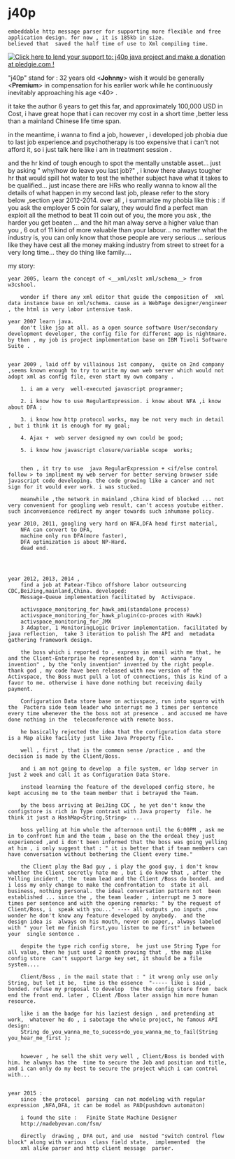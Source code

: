 # j40p
	embeddable http message parser for supporting more flexible and free application design. for now , it is 185kb in size.
	believed that  saved the half time of use to Xml compiling time.
<a href='https://pledgie.com/campaigns/30673'><img alt='Click here to lend your support to: j40p java project and make a donation at pledgie.com !' src='https://pledgie.com/campaigns/30673.png?skin_name=chrome' border='0' ></a>

"j40p" stand for : 32 years old <__Johnny__> wish it would be generally <__Premium__> in compensation for his earlier work while he continuously inevitably approaching his age <40> .

it take the author 6 years to get this far,  and approximately  100,000 USD in Cost, i have great hope that i can recover  my cost in a short time ,better less than a mainland Chinese life time span.

in the meantime, i wanna to find a job, however , i developed job phobia due to last job experience.and  psychotherapy is too expensive that i can't not afford it, so i just talk here like i am in treatment session .

and the hr kind of tough enough to spot the mentally unstable asset... just by asking " why/how do leave you last job?" , i know there always tougher hr that  would spill hot water to test the whether subject have what it takes to be qualified... just incase there are HRs who really wanna to know all the details of what happen in my second last job, please refer to the story  below  ,section year 2012-2014. over all , i summarize my phobia like this : if you ask the employer 5 coin for salary, they would  find a perfect man exploit all the method to beat 11 coin out of you,  the  more you ask , the harder you get beaten ... and the hit man alway serve a higher value than you , 6 out of 11 kind of more valuable than your labour... no matter what the industry is, you can only know that those people are very serious ... serious like they have cest all the money making industry from street to street for a very long time... they do thing like family....

 

my story:

	year 2005, learn the concept of <__xml/xslt xml/schema__> from w3cshool.
	  
	    wonder if there any xml editor that guide the composition of  xml data instance base on xml/schema. cause as a WebPage designer/engineer , the html is very labor intensive task. 
    
	year 2007 learn java.
	    don't like jsp at all. as a open source software User/secondary development developer, the config file for different app is nightmare. by then , my job is project implementation base on IBM Tivoli Software Suite .
	    
	    
	year 2009 , laid off by villainous 1st company,  quite on 2nd company ,seems known enough to try to write my own web server which would not adopt xml as config file, even start my own company .
	  
	    1. i am a very  well-executed javascript programmer;
	    
	    2. i know how to use RegularExpression. i know about NFA ,i know about DFA ; 
	    
	    3. i know how http protocol works, may be not very much in detail , but i think it is enough for my goal;
	    
	    4. Ajax +  web server designed my own could be good;
	    
	    5. i know how javascript closure/variable scope  works;
	    
	    
	    then , it try to use  java RegularExpression + <if/else control follow > to impliment my web server for better serving browser side javascript code developing. the code growing like a cancer and not sign for it would ever work. i was stucked.
	    
	    meanwhile ,the network in mainland ,China kind of blocked ... not very convenient for googling web result, can't access youtube either. such inconvenience redirect my anger towards such inhumane policy.

	year 2010, 2011, googling very hard on NFA,DFA head first material,
		NFA can convert to DFA, 
		machine only run DFA(more faster),
		DFA optimization is about NP-Hard.
		dead end.




	year 2012, 2013, 2014 ,
		find a job at Patear-Tibco offshore labor outsourcing CDC,BeiJing,mainland,China. developed:
		Message-Queue implementation facilitated by  Activspace.
		
		activspace_monitoring_for_hawk_ami(standalone process)
		activspace_monitoring_for_hawk_plugin(co-proces with Hawk)
		activspace_monitoring_for_JMX
		3 Adapter, 1 MonitoringLogic Driver implementation. facilitated by  java reflection,  take 3 iteration to polish The API and  metadata gathering framework design.
		
		the boss which i reported to , express in email with me that, he and the Client-Enterprise he represented by, don't  wanna "any invention" , by the "only invention" invented by the right people. thank god , my code have been released with new version of the Activspace, the Boss must pull a lot of connections, this is kind of a favor to me. otherwise i have done nothing but receiving daily payment.
		
		Configuration Data store base on activspace, run into squaro with  the  Pactera side team leader who interrupt me 3 times per sentence every time whenever the the boss not at presence . and accused me have done nothing in the  teleconference with remote boss.
		
		he basically rejected the idea that the configuration data store is a Map alike facility just like Java Property file.
		
		well , first , that is the common sense /practice , and the decision is made by the Client/Boss.
		
		and i am not going to develop  a file system, or ldap server in just 2 week and call it as Configuration Data Store.
		
		instead learning the feature of the developed config store, he kept accusing me to the team member that i betrayed the Team.
		
		by the boss arriving at BeiJing CDC , he yet don't know the configstore is rich in Type contrast with Java property  file. he think it just a HashMap<String,String>  ...
		
		boss yelling at him whole the afternoon until the 6:00PM , ask me in to confront him and the team , base on the the ordeal they just experienced ,and i don't been informed that the boss was going yelling at him , i only suggest that : " it is better that if team members can have conversation without bothering the Client every time."
		
		the Client play the Bad guy , i play the good guy, i don't know whether the Client secretly hate me , but i do know that , after the Yelling incident , the  team lead and the Client /Boss do bonded. and i loss my only change to make the confrontation to  state it all business, nothing personal. the ideal conversation pattern not  been  established ... since the , the team leader , interrupt me 3 more times per sentence and with the opening remarks: " by the request of Client/Boss, i  speak with you..." ---- all outputs ,no inputs ,now wonder he don't know any feature developed by anybody.  and the  design idea is  always on his mouth, never on paper,, always labeled with " your let me finish first,you listen to me first" in between your  single sentence .
		
		despite the type rich config store,  he just use String Type for all value, then he just used 2 month proving that , the map alike config store  can't support large key set, it should be a file system....
		
		Client/Boss , in the mail state that : " it wrong only use only String, but let it be,  time is the essence  "----- like i said , bonded. refuse my proposal to develop  the the config store from  back end the front end. later , Client /Boss later assign him more human resource. 
		
		like i am the badge for his laziest design , and pretending at work,  whatever he do , i sabotage the whole project, he famous API design:  
		String do_you_wanna_me_to_sucess+do_you_wanna_me_to_fail(String you_hear_me_first );
		
		
		however , he sell the shit very well , Client/Boss is bonded with him. he always has the  time to secure the Job and position and title,  and i can only do my best to secure the project which i can control with...
		

	year 2015 :
		since  the protocol  parsing  can not modeling with regular expression ,NFA,DFA, it can be model as PAD(pushdown automaton)
		
		i found the site :   Finite State Machine Designer
		http://madebyevan.com/fsm/
		
		directly  drawing , DFA out, and use  nested "switch control flow block" along with various  class field state,  implemented  the 
		xml alike parser and http client message  parser.










